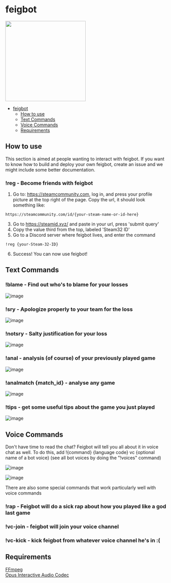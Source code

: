 # feigbot
<img src="https://user-images.githubusercontent.com/25322338/231011599-2f1e40b1-68f7-4ae7-a408-eaee9660a822.png" width="250" />

- [feigbot](#feigbot)
  * [How to use](#how-to-use)
  * [Text Commands](#text-commands)
  * [Voice Commands](#voice-commands)
  * [Requirements](#requirements)

## How to use
This section is aimed at people wanting to interact with feigbot. If you want to know how to build and deploy your own feigbot, create an issue and we might include some better documentation.

### !reg - Become friends with feigbot
1. Go to: https://steamcommunity.com, log in, and press your profile picture at the top right of the page. Copy the url, it should look something like:
```
https://steamcommunity.com/id/{your-steam-name-or-id-here}
```
3. Go to https://steamid.xyz/ and paste in your url, press 'submit query'
4. Copy the value third from the top, labeled 'Steam32 ID'
5. Go to a Discord server where feigbot lives, and enter the command
```
!reg {your-Steam-32-ID}
```
6. Success! You can now use feigbot!

## Text Commands
### !blame - Find out who's to blame for your losses
![image](https://user-images.githubusercontent.com/25322338/231009225-9b67b61b-2554-4c1f-90ea-fee0d09cbecb.png)

### !sry - Apologize properly to your team for the loss
![image](https://user-images.githubusercontent.com/25322338/230563166-178cdc94-094c-4771-9ea4-ba65bf349098.png)

### !notsry - Salty justification for your loss
![image](https://user-images.githubusercontent.com/25322338/231008737-4332f543-0b80-4369-b8e9-ffa40b62e5ab.png)

### !anal - analysis (of course) of your previously played game
![image](https://user-images.githubusercontent.com/25322338/231013635-c2e4fba7-7b06-48f3-82a7-e2cd544bf54b.png)

### !analmatch {match_id} - analyse any game
![image](https://user-images.githubusercontent.com/25322338/231014398-4e4253e4-6a71-4a9c-a6a0-c786f9f96e9a.png)

### !tips - get some useful tips about the game you just played
![image](https://user-images.githubusercontent.com/25322338/231014493-fabb53dc-b763-40d4-8a1d-3dd371799f12.png)

## Voice Commands
Don't have time to read the chat? Feigbot will tell you all about it in voice chat as well. To do this, add
!{command} {language code} vc {optional name of a bot voice} (see all bot voices by doing the "!voices" command)

![image](https://user-images.githubusercontent.com/25322338/231010059-19362407-9a6d-4aea-9572-1dc1dbd70030.png)

![image](https://user-images.githubusercontent.com/25322338/231010087-b42a8e71-7ace-4405-a137-5fb48767f736.png)

There are also some special commands that work particularly well with voice commands
### !rap - Feigbot will do a sick rap about how you played like a god last game
### !vc-join - feigbot will join your voice channel
### !vc-kick - kick feigbot from whatever voice channel he's in :(

## Requirements
[FFmpeg](https://ffmpeg.org/) \
[Opus Interactive Audio Codec](https://opus-codec.org/)
